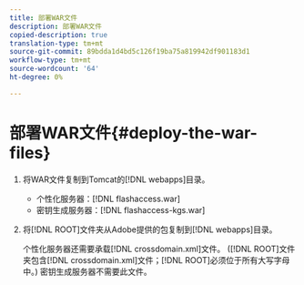 ```yaml
---
title: 部署WAR文件
description: 部署WAR文件
copied-description: true
translation-type: tm+mt
source-git-commit: 89bdda1d4bd5c126f19ba75a819942df901183d1
workflow-type: tm+mt
source-wordcount: '64'
ht-degree: 0%

---
```



# 部署WAR文件{#deploy-the-war-files}

1. 将WAR文件复制到Tomcat的[!DNL webapps]目录。

   * 个性化服务器：[!DNL flashaccess.war]
   * 密钥生成服务器：[!DNL flashaccess-kgs.war]

1. 将[!DNL ROOT]文件夹从Adobe提供的包复制到[!DNL webapps]目录。

   个性化服务器还需要承载[!DNL crossdomain.xml]文件。 ([!DNL ROOT]文件夹包含[!DNL crossdomain.xml]文件；[!DNL ROOT]必须位于所有大写字母中。) 密钥生成服务器不需要此文件。

